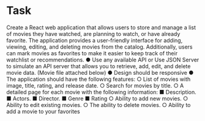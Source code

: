 # Task
Create a React web application that allows users to store and manage a list of movies they
have watched, are planning to watch, or have already favorite. The application provides a
user-friendly interface for adding, viewing, editing, and deleting movies from the catalog.
Additionally, users can mark movies as favorites to make it easier to keep track of their
watchlist or recommendations.
● Use any available API or Use JSON Server to simulate an API server that allows you
to retrieve, add, edit, and delete movie data. (Movie file attached below)
● Design should be responsive
● The application should have the following features:
○ List of movies with image, title, rating, and release date.
○ Search for movies by title.
○ A detailed page for each movie with the following information:
■ Description.
■ Actors.
■ Director.
■ Genre
■ Rating
○ Ability to add new movies.
○ Ability to edit existing movies.
○ The ability to delete movies.
○ Ability to add a movie to your favorites

